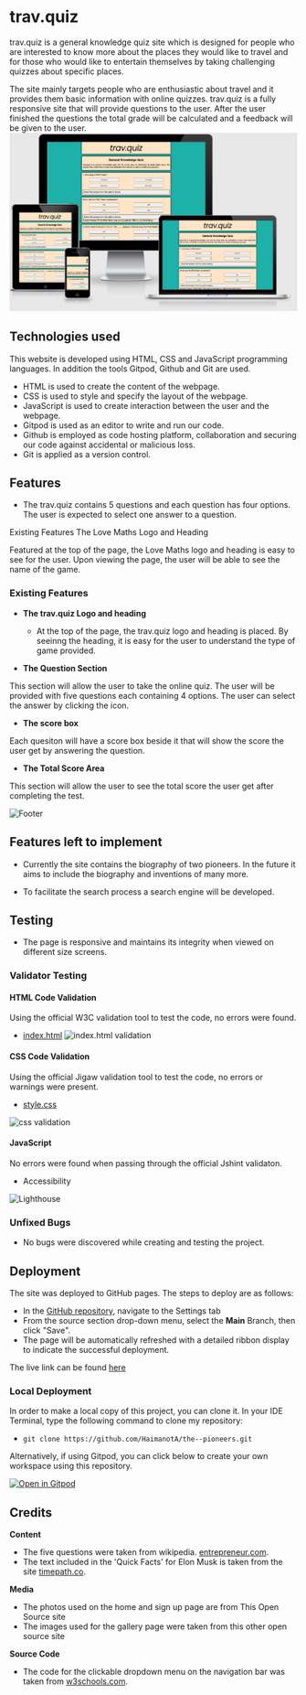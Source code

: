 # trav.quiz

trav.quiz is a general knowledge quiz site which is designed for people who are interested to know more about the places they would like to travel and for those who would like to entertain themselves by taking challenging quizzes about specific places.

The site mainly targets people who are enthusiastic about travel and it provides them basic information with online quizzes. trav.quiz is a fully responsive site that will provide questions to the user. After the user finished the questions the total grade will be calculated and a feedback will be given to the user.
![cover page](documentation/quiz1.png)

## Technologies used

This website is developed using HTML, CSS and JavaScript programming languages. In addition the tools Gitpod, Github and Git are used.
 - HTML is used to create the content of the webpage.
 - CSS is used to style and specify the layout of the webpage.
 - JavaScript is used to create interaction between the user and the webpage. 
 - Gitpod is used as an editor to write and run our code.
 - Github is employed as code hosting platform, collaboration and securing our code against accidental or malicious loss.
 - Git is applied as a version control. 

## Features

 - The trav.quiz contains 5 questions and each question has four options. The user is expected to select one answer to a question. 



 

Existing Features
The Love Maths Logo and Heading

Featured at the top of the page, the Love Maths logo and heading is easy to see for the user. Upon viewing the page, the user will be able to see the name of the game.
 
### Existing Features

- __The trav.quiz Logo and heading__
    -  At the top of the page, the trav.quiz logo and heading is placed. By seeinng the heading, it is easy for the user to understand the type of game provided.


- __The Question Section__

This section will allow the user to take the online quiz. The user will be provided with five questions each containing 4 options. The user can select the answer by clicking the icon.

- __The score box__

Each quesiton will have a score box beside it that will show the score the user get by answering the question. 
- __The Total Score Area__

This section will allow the user to see the total score the user get after completing the test.





![Footer](documentation/readme6.png)
## Features left to implement

   - Currently the site contains the biography of two pioneers. In the future it aims to include the biography and inventions of many more.

   -  To facilitate the search process a search engine will be developed.


## Testing

  - The page is responsive and maintains its integrity when viewed on different size screens. 
 


### Validator Testing 

#### HTML Code Validation

Using the official W3C validation tool to test the code,  no errors were found.
- [index.html](https://validator.w3.org/nu/?doc=https://haimanota.github.io/the--pioneers/index.html)
    ![index.html validation](documentation/readme7.png)

#### CSS Code Validation

Using the official Jigaw validation tool to test the code, no errors or warnings were present.

- [style.css](https://jigsaw.w3.org/css-validator/validator?uri=https%3A%2F%2Fhaimanota.github.io%2Fthe--pioneers)

![css validation](documentation/Readme11.png)

#### JavaScript

No errors were found when passing through the official Jshint validaton. 

- Accessibility 
 
![Lighthouse](documentation/readme8.png)



### Unfixed Bugs
 - No bugs were discovered while creating and testing the project.

## Deployment

The site was deployed to GitHub pages. The steps to deploy are as follows: 
  - In the [GitHub repository](https://github.com/HaimanotA/the--pioneers), navigate to the Settings tab 
  - From the source section drop-down menu, select the **Main** Branch, then click "Save".
  - The page will be automatically refreshed with a detailed ribbon display to indicate the successful deployment.

The live link can be found [here](https://haimanota.github.io/the--pioneers)

### Local Deployment

In order to make a local copy of this project, you can clone it. In your IDE Terminal, type the following command to clone my repository:

- `git clone https://github.com/HaimanotA/the--pioneers.git`

Alternatively, if using Gitpod, you can click below to create your own workspace using this repository.

[![Open in Gitpod](https://gitpod.io/button/open-in-gitpod.svg)](https://gitpod.io/#https://github.com/HaimanotA/the--pioneers)

## Credits

**Content**

- The five questions were taken from wikipedia.  [entrepreneur.com](https://www.entrepreneur.com/article/287422).
- The text included in the 'Quick Facts' for Elon Musk is taken from the site [timepath.co](https://timepath.co/elon-musk).


**Media**
- The photos used on the home and sign up page are from This Open Source site
- The images used for the gallery page were taken from this other open source site

**Source Code**
- The code for the clickable dropdown menu on the navigation bar was taken from  [w3schools.com](https://www.w3schools.com/howto/howto_js_dropdown.asp).

